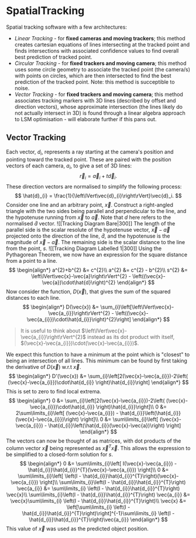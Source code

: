 # SpatialTracking
 Spatial tracking software with a few architectures:
 * *Linear Tracking* - for **fixed cameras and moving trackers**; this method creates cartesian equations of lines intersecting at the tracked point and finds intersections with associated confidence values to find overall best prediction of tracked point.
 * *Circular Tracking* - for **fixed trackers and moving camera**; this method uses some circle geometry to associate the tracked point (the camera/s) with points on circles, which are then intersected to find the best prediction of the tracked point. Note: this method is succeptible to noise.
 * *Vector Tracking* - for **fixed trackers and moving camera**; this method associates tracking markers with 3D lines (described by offset and direction vectors), whose approximate intersection (the lines likely do not actually intersect in 3D) is found through a linear algebra approach to LSM optimisation - will elaborate further if this pans out.

## Vector Tracking
Each vector, $d_{i}$, represents a ray starting at the camera's position and pointing toward the tracked point. These are paired with the position vectors of each camera, $a_{i}$, to give a set of 3D lines:
$$
\vec{r}_{i} = \vec{a}_{i} + t\vec{d}_{i}.
$$
These direction vectors are normalised to simplify the following process:
$$
\hat{d}_{i} = \frac{1}{\left\lVert\vec{d}_{i}\right\rVert}\vec{d}_i.
$$
Consider one line and an arbitrary point, $\vec{x}$. Construct a right-angled triangle with the two sides being parallel and perpendicular to the line, and the hypotenuse running from $\vec{x}$ to $\vec{a}$. Note that $d$ here refers to the normalised $\hat{d}$ vector.
![[Tracking Diagram Bare|300]]
The length of the parallel side is the scalar resolute of the hypotenuse vector, $\vec{x} - \vec{a}$ projected onto the direction of the line, $\hat{d}$, and the hypotenuse is the magnitude of $\vec{x}-\vec{a}$. The remaining side is the scalar distance to the line from the point, $s$.
![[Tracking Diagram Labelled 1|300]]
Using the Pythagorean Theorem, we now have an expression for the square distance from a point to a line.
$$
\begin{align*}
a^{2}+b^{2} &= c^{2}\\
a^{2} &= c^{2} - b^{2}\\
s^{2} &= \left\lVert\vec{x}-\vec{a}\right\rVert^{2} - \left((\vec{x}-\vec{a})\cdot\hat{d}\right)^{2}
\end{align*}
$$
Now consider the function, $D(\vec{x})$, that gives the sum of the squared distances to each line.
$$
\begin{align*}
D(\vec{x}) &= \sum_{i}\left[\left\lVert\vec{x}-\vec{a_{i}}\right\rVert^{2} - \left((\vec{x}-\vec{a_{i}})\cdot\hat{d_{i}}\right)^{2}\right]
\end{align*}
$$
>It is useful to think about $\left\lVert\vec{x}-\vec{a_{i}}\right\rVert^{2}$ instead as its dot product with itself, $(\vec{x}-\vec{a_{i}})\cdot(\vec{x}-\vec{a_{i}})$.

We expect this function to have a minimum at the point which is "closest" to being an intersection of all lines. This minimum can be found by first taking the derivative of $D(\vec{x})$ w.r.t $\vec{x}$.
$$
\begin{align*}
D'(\vec{x}) &= \sum_{i}\left[2(\vec{x}-\vec{a_{i}})-2\left( (\vec{x}-\vec{a_{i}})\cdot\hat{d_{i}} \right)\hat{d_{i}}\right]
\end{align*}
$$
This is set to zero to find local extrema.
$$
\begin{align*}
0 &= \sum_{i}\left[2(\vec{x}-\vec{a_{i}})-2\left( (\vec{x}-\vec{a_{i}})\cdot\hat{d_{i}} \right)\hat{d_{i}}\right]\\
0 &= 2\sum\limits_{i}\left[ (\vec{x}-\vec{a_{i}}) - \hat{d_{i}}\left(\hat{d_{i}}(\vec{x}-\vec{a_{i}})\right) \right]\\
0 &= \sum\limits_{i}\left[ (\vec{x}-\vec{a_{i}}) - \hat{d_{i}}\left(\hat{d_{i}}(\vec{x}-\vec{a})\right) \right]
\end{align*}
$$
The vectors can now be thought of as matrices, with dot products of the column vector $\vec{x}$ being represented as $\vec{x}^{T}\vec{x}$. This allows the expression to be simplified to a closed-form solution for $s$.
$$
\begin{align*}
0 &= \sum\limits_{i}\left[ I(\vec{x}-\vec{a_{i}}) - \hat{d_{i}}\hat{d_{i}}^{T}(\vec{x}-\vec{a_{i}}) \right]\\
0 &= \sum\limits_{i}\left[ \left(I - \hat{d_{i}}\hat{d_{i}}^{T}\right)(\vec{x}-\vec{a_{i}}) \right]\\
\sum\limits_{i}\left(I - \hat{d_{i}}\hat{d_{i}}^{T}\right) \vec{a_{i}} &= \sum\limits_{i} \left(I - \hat{d_{i}}\hat{d_{i}}^{T}\right) \vec{x}\\
\sum\limits_{i}\left(I - \hat{d_{i}}\hat{d_{i}}^{T}\right) \vec{a_{i}} &= \vec{x}\sum\limits_{i} \left(I - \hat{d_{i}}\hat{d_{i}}^{T}\right)\\
\vec{x} &= \left[\sum\limits_{i} \left(I - \hat{d_{i}}\hat{d_{i}}^{T}\right)\right]^{-1}\sum\limits_{i} \left(I - \hat{d_{i}}\hat{d_{i}}^{T}\right)\vec{a_{i}}
\end{align*}
$$
This value of $\vec{x}$ was used as the predicted object position.
